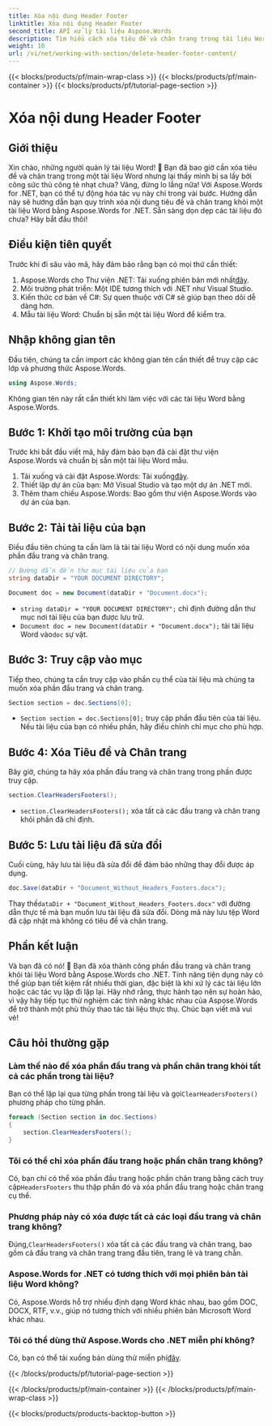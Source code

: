 ```yaml
---
title: Xóa nội dung Header Footer
linktitle: Xóa nội dung Header Footer
second_title: API xử lý tài liệu Aspose.Words
description: Tìm hiểu cách xóa tiêu đề và chân trang trong tài liệu Word bằng Aspose.Words cho .NET. Hướng dẫn từng bước này đảm bảo quản lý tài liệu hiệu quả.
weight: 10
url: /vi/net/working-with-section/delete-header-footer-content/
---
```


{{< blocks/products/pf/main-wrap-class >}}
{{< blocks/products/pf/main-container >}}
{{< blocks/products/pf/tutorial-page-section >}}

# Xóa nội dung Header Footer

## Giới thiệu

Xin chào, những người quản lý tài liệu Word! 📝 Bạn đã bao giờ cần xóa tiêu đề và chân trang trong một tài liệu Word nhưng lại thấy mình bị sa lầy bởi công sức thủ công tẻ nhạt chưa? Vâng, đừng lo lắng nữa! Với Aspose.Words for .NET, bạn có thể tự động hóa tác vụ này chỉ trong vài bước. Hướng dẫn này sẽ hướng dẫn bạn quy trình xóa nội dung tiêu đề và chân trang khỏi một tài liệu Word bằng Aspose.Words for .NET. Sẵn sàng dọn dẹp các tài liệu đó chưa? Hãy bắt đầu thôi!

## Điều kiện tiên quyết

Trước khi đi sâu vào mã, hãy đảm bảo rằng bạn có mọi thứ cần thiết:

1.  Aspose.Words cho Thư viện .NET: Tải xuống phiên bản mới nhất[đây](https://releases.aspose.com/words/net/).
2. Môi trường phát triển: Một IDE tương thích với .NET như Visual Studio.
3. Kiến thức cơ bản về C#: Sự quen thuộc với C# sẽ giúp bạn theo dõi dễ dàng hơn.
4. Mẫu tài liệu Word: Chuẩn bị sẵn một tài liệu Word để kiểm tra.

## Nhập không gian tên

Đầu tiên, chúng ta cần import các không gian tên cần thiết để truy cập các lớp và phương thức Aspose.Words.

```csharp
using Aspose.Words;
```

Không gian tên này rất cần thiết khi làm việc với các tài liệu Word bằng Aspose.Words.

## Bước 1: Khởi tạo môi trường của bạn

Trước khi bắt đầu viết mã, hãy đảm bảo bạn đã cài đặt thư viện Aspose.Words và chuẩn bị sẵn một tài liệu Word mẫu.

1.  Tải xuống và cài đặt Aspose.Words: Tải xuống[đây](https://releases.aspose.com/words/net/).
2. Thiết lập dự án của bạn: Mở Visual Studio và tạo một dự án .NET mới.
3. Thêm tham chiếu Aspose.Words: Bao gồm thư viện Aspose.Words vào dự án của bạn.

## Bước 2: Tải tài liệu của bạn

Điều đầu tiên chúng ta cần làm là tải tài liệu Word có nội dung muốn xóa phần đầu trang và chân trang.

```csharp
// Đường dẫn đến thư mục tài liệu của bạn
string dataDir = "YOUR DOCUMENT DIRECTORY";

Document doc = new Document(dataDir + "Document.docx");
```

- `string dataDir = "YOUR DOCUMENT DIRECTORY";` chỉ định đường dẫn thư mục nơi tài liệu của bạn được lưu trữ.
- `Document doc = new Document(dataDir + "Document.docx");` tải tài liệu Word vào`doc` sự vật.

## Bước 3: Truy cập vào mục

Tiếp theo, chúng ta cần truy cập vào phần cụ thể của tài liệu mà chúng ta muốn xóa phần đầu trang và chân trang.

```csharp
Section section = doc.Sections[0];
```

- `Section section = doc.Sections[0];` truy cập phần đầu tiên của tài liệu. Nếu tài liệu của bạn có nhiều phần, hãy điều chỉnh chỉ mục cho phù hợp.

## Bước 4: Xóa Tiêu đề và Chân trang

Bây giờ, chúng ta hãy xóa phần đầu trang và chân trang trong phần được truy cập.

```csharp
section.ClearHeadersFooters();
```

- `section.ClearHeadersFooters();` xóa tất cả các đầu trang và chân trang khỏi phần đã chỉ định.

## Bước 5: Lưu tài liệu đã sửa đổi

Cuối cùng, hãy lưu tài liệu đã sửa đổi để đảm bảo những thay đổi được áp dụng.

```csharp
doc.Save(dataDir + "Document_Without_Headers_Footers.docx");
```

 Thay thế`dataDir + "Document_Without_Headers_Footers.docx"` với đường dẫn thực tế mà bạn muốn lưu tài liệu đã sửa đổi. Dòng mã này lưu tệp Word đã cập nhật mà không có tiêu đề và chân trang.

## Phần kết luận

Và bạn đã có nó! 🎉 Bạn đã xóa thành công phần đầu trang và chân trang khỏi tài liệu Word bằng Aspose.Words cho .NET. Tính năng tiện dụng này có thể giúp bạn tiết kiệm rất nhiều thời gian, đặc biệt là khi xử lý các tài liệu lớn hoặc các tác vụ lặp đi lặp lại. Hãy nhớ rằng, thực hành tạo nên sự hoàn hảo, vì vậy hãy tiếp tục thử nghiệm các tính năng khác nhau của Aspose.Words để trở thành một phù thủy thao tác tài liệu thực thụ. Chúc bạn viết mã vui vẻ!

## Câu hỏi thường gặp

### Làm thế nào để xóa phần đầu trang và phần chân trang khỏi tất cả các phần trong tài liệu?

 Bạn có thể lặp lại qua từng phần trong tài liệu và gọi`ClearHeadersFooters()` phương pháp cho từng phần.

```csharp
foreach (Section section in doc.Sections)
{
    section.ClearHeadersFooters();
}
```

### Tôi có thể chỉ xóa phần đầu trang hoặc phần chân trang không?

 Có, bạn chỉ có thể xóa phần đầu trang hoặc phần chân trang bằng cách truy cập`HeadersFooters` thu thập phần đó và xóa phần đầu trang hoặc chân trang cụ thể.

### Phương pháp này có xóa được tất cả các loại đầu trang và chân trang không?

 Đúng,`ClearHeadersFooters()` xóa tất cả các đầu trang và chân trang, bao gồm cả đầu trang và chân trang trang đầu tiên, trang lẻ và trang chẵn.

### Aspose.Words for .NET có tương thích với mọi phiên bản tài liệu Word không?

Có, Aspose.Words hỗ trợ nhiều định dạng Word khác nhau, bao gồm DOC, DOCX, RTF, v.v., giúp nó tương thích với nhiều phiên bản Microsoft Word khác nhau.

### Tôi có thể dùng thử Aspose.Words cho .NET miễn phí không?

 Có, bạn có thể tải xuống bản dùng thử miễn phí[đây](https://releases.aspose.com/).

{{< /blocks/products/pf/tutorial-page-section >}}

{{< /blocks/products/pf/main-container >}}
{{< /blocks/products/pf/main-wrap-class >}}

{{< blocks/products/products-backtop-button >}}
